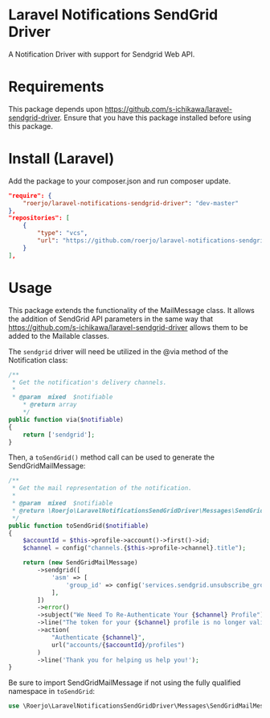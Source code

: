 Laravel Notifications SendGrid Driver
====

A Notification Driver with support for Sendgrid Web API.

# Requirements

This package depends upon https://github.com/s-ichikawa/laravel-sendgrid-driver. Ensure that you have this package installed before using this package.


# Install (Laravel)

Add the package to your composer.json and run composer update.
```json
"require": {
    "roerjo/laravel-notifications-sendgrid-driver": "dev-master"
},
"repositories": [
    {
        "type": "vcs",
        "url": "https://github.com/roerjo/laravel-notifications-sendgrid-driver"
    }
],
```

# Usage

This package extends the functionality of the MailMessage class.
It allows the addition of SendGrid API parameters in the same way that https://github.com/s-ichikawa/laravel-sendgrid-driver allows them to be added to the Mailable classes.

The `sendgrid` driver will need be utilized in the @via method of the Notification class:
```php
/**
 * Get the notification's delivery channels.
 *
 * @param  mixed  $notifiable
    * @return array
    */
public function via($notifiable)
{
    return ['sendgrid'];
}
```

Then, a `toSendGrid()` method call can be used to generate the SendGridMailMessage:
```php
/**
 * Get the mail representation of the notification.
 *
 * @param  mixed  $notifiable
 * @return \Roerjo\LaravelNotificationsSendGridDriver\Messages\SendGridMailMessage
 */
public function toSendGrid($notifiable)
{
    $accountId = $this->profile->account()->first()->id;
    $channel = config("channels.{$this->profile->channel}.title");

    return (new SendGridMailMessage)
        ->sendgrid([
            'asm' => [
                'group_id' => config('services.sendgrid.unsubscribe_groups.external')
            ],
        ])
        ->error()
        ->subject("We Need To Re-Authenticate Your {$channel} Profile")
        ->line("The token for your {$channel} profile is no longer valid.")
        ->action(
            "Authenticate {$channel}",
            url("accounts/{$accountId}/profiles")
        )
        ->line('Thank you for helping us help you!');
}
```

Be sure to import SendGridMailMessage if not using the fully qualified namespace in `toSendGrid`:
```php
use \Roerjo\LaravelNotificationsSendGridDriver\Messages\SendGridMailMessage;
```
